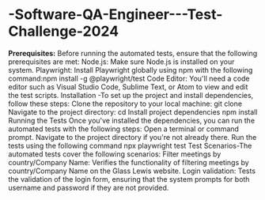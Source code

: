 # -Software-QA-Engineer---Test-Challenge-2024
**Prerequisites:** 
Before running the automated tests, ensure that the following prerequisites are met: 
Node.js: Make sure Node.js is installed on your system.
 Playwright: Install Playwright globally using npm with the following command:npm install -g @playwright/test 
Code Editor: You'll need a code editor such as Visual Studio Code, Sublime Text, or Atom to view and edit the test scripts. 
Installation -To set up the project and install dependencies, follow these steps:
Clone the repository to your local machine: git clone 
Navigate to the project directory: cd 
Install project dependencies npm install 
Running the Tests
 Once you've installed the dependencies, you can run the automated tests with the following steps:
 Open a terminal or command prompt.
 Navigate to the project directory if you're not already there. 
 Run the tests using the following command npx playwright test 
Test Scenarios-The automated tests cover the following scenarios:
Filter meetings by country/Company Name: Verifies the functionality of filtering meetings by country/Company Name on the Glass Lewis website. 
Login validation: Tests the validation of the login form, ensuring that the system prompts for both username and password if they are not provided.



